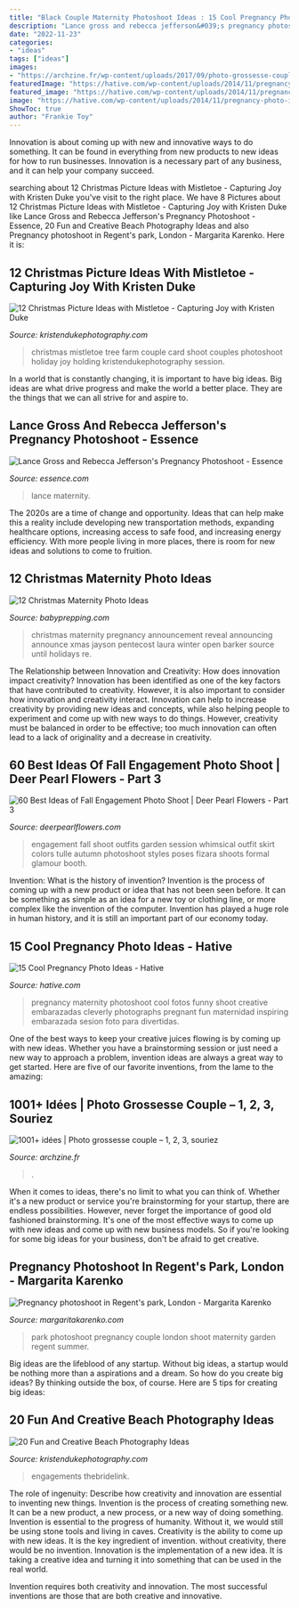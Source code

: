 ```yaml
---
title: "Black Couple Maternity Photoshoot Ideas : 15 Cool Pregnancy Photo Ideas"
description: "Lance gross and rebecca jefferson&#039;s pregnancy photoshoot"
date: "2022-11-23"
categories:
- "ideas"
tags: ["ideas"]
images:
- "https://archzine.fr/wp-content/uploads/2017/09/photo-grossesse-couple-echographie-idee.jpg"
featuredImage: "https://hative.com/wp-content/uploads/2014/11/pregnancy-photo-ideas/3-cool-pregnancy-photo-ideas.jpg"
featured_image: "https://hative.com/wp-content/uploads/2014/11/pregnancy-photo-ideas/3-cool-pregnancy-photo-ideas.jpg"
image: "https://hative.com/wp-content/uploads/2014/11/pregnancy-photo-ideas/3-cool-pregnancy-photo-ideas.jpg"
ShowToc: true
author: "Frankie Toy"
---
```



Innovation is about coming up with new and innovative ways to do something. It can be found in everything from new products to new ideas for how to run businesses. Innovation is a necessary part of any business, and it can help your company succeed.

	

		
searching about 12 Christmas Picture Ideas with Mistletoe - Capturing Joy with Kristen Duke you've visit to the right place. We have 8 Pictures about 12 Christmas Picture Ideas with Mistletoe - Capturing Joy with Kristen Duke like Lance Gross and Rebecca Jefferson&#039;s Pregnancy Photoshoot - Essence, 20 Fun and Creative Beach Photography Ideas and also Pregnancy photoshoot in Regent&#039;s park, London - Margarita Karenko. Here it is:
		
    
## 12 Christmas Picture Ideas With Mistletoe - Capturing Joy With Kristen Duke

<img loading=lazy src="http://www.kristendukephotography.com/wp-content/uploads/2014/12/couple-tree-farm.jpg" onerror="this.onerror=null;this.src='https://tse4.mm.bing.net/th?id=OIP.jPafUbo1BAsTdbiIXMsBfAHaLH&amp;pid=15.1';" alt="12 Christmas Picture Ideas with Mistletoe - Capturing Joy with Kristen Duke">

_Source: kristendukephotography.com_

>christmas mistletoe tree farm couple card shoot couples photoshoot holiday joy holding kristendukephotography session. 

	

In a world that is constantly changing, it is important to have big ideas. Big ideas are what drive progress and make the world a better place. They are the things that we can all strive for and aspire to.

    
## Lance Gross And Rebecca Jefferson&#039;s Pregnancy Photoshoot - Essence

<img loading=lazy src="https://www.essence.com/wp-content/uploads/2014/09/images/2014/09/30/lance_gross_and_bec_preg_pic-860x860.jpg" onerror="this.onerror=null;this.src='https://tse4.mm.bing.net/th?id=OIP.cqbuY0Vs1VOL1UkaAJ3h5wHaHa&amp;pid=15.1';" alt="Lance Gross and Rebecca Jefferson&#039;s Pregnancy Photoshoot - Essence">

_Source: essence.com_

>lance maternity. 

	

The 2020s are a time of change and opportunity. Ideas that can help make this a reality include developing new transportation methods, expanding healthcare options, increasing access to safe food, and increasing energy efficiency. With more people living in more places, there is room for new ideas and solutions to come to fruition.

    
## 12 Christmas Maternity Photo Ideas

<img loading=lazy src="http://www.babyprepping.com/wp-content/uploads/2017/12/2fe7eec7df30b03afb2ca60d3ea0e79c.jpg" onerror="this.onerror=null;this.src='https://tse4.mm.bing.net/th?id=OIP.HKYh2I5PoHQjXMhhhqFvFwHaJ4&amp;pid=15.1';" alt="12 Christmas Maternity Photo Ideas">

_Source: babyprepping.com_

>christmas maternity pregnancy announcement reveal announcing announce xmas jayson pentecost laura winter open barker source until holidays re. 

	

The Relationship between Innovation and Creativity: How does innovation impact creativity?
Innovation has been identified as one of the key factors that have contributed to creativity. However, it is also important to consider how innovation and creativity interact. Innovation can help to increase creativity by providing new ideas and concepts, while also helping people to experiment and come up with new ways to do things. However, creativity must be balanced in order to be effective; too much innovation can often lead to a lack of originality and a decrease in creativity.

    
## 60 Best Ideas Of Fall Engagement Photo Shoot | Deer Pearl Flowers - Part 3

<img loading=lazy src="https://www.deerpearlflowers.com/wp-content/uploads/2016/08/Fall-Engagement-Photo-Shoot-and-Poses-Ideas-53.jpg" onerror="this.onerror=null;this.src='https://tse2.mm.bing.net/th?id=OIP.7_vg_RnJURCIyKOVLGQ8AwHaLH&amp;pid=15.1';" alt="60 Best Ideas of Fall Engagement Photo Shoot | Deer Pearl Flowers - Part 3">

_Source: deerpearlflowers.com_

>engagement fall shoot outfits garden session whimsical outfit skirt colors tulle autumn photoshoot styles poses fizara shoots formal glamour booth. 

	

Invention: What is the history of invention?
Invention is the process of coming up with a new product or idea that has not been seen before. It can be something as simple as an idea for a new toy or clothing line, or more complex like the invention of the computer. Invention has played a huge role in human history, and it is still an important part of our economy today.

    
## 15 Cool Pregnancy Photo Ideas - Hative

<img loading=lazy src="https://hative.com/wp-content/uploads/2014/11/pregnancy-photo-ideas/3-cool-pregnancy-photo-ideas.jpg" onerror="this.onerror=null;this.src='https://tse1.mm.bing.net/th?id=OIP.qHU2V3l28ZwLBin6MURl-AHaLY&amp;pid=15.1';" alt="15 Cool Pregnancy Photo Ideas - Hative">

_Source: hative.com_

>pregnancy maternity photoshoot cool fotos funny shoot creative embarazadas cleverly photographs pregnant fun maternidad inspiring embarazada sesion foto para divertidas. 

	

One of the best ways to keep your creative juices flowing is by coming up with new ideas. Whether you have a brainstorming session or just need a new way to approach a problem, invention ideas are always a great way to get started. Here are five of our favorite inventions, from the lame to the amazing: 

    
## 1001+ Idées | Photo Grossesse Couple – 1, 2, 3, Souriez

<img loading=lazy src="https://archzine.fr/wp-content/uploads/2017/09/photo-grossesse-couple-echographie-idee.jpg" onerror="this.onerror=null;this.src='https://tse4.mm.bing.net/th?id=OIP.BDx4ZLN0jDupl1QnKM1FBwHaLJ&amp;pid=15.1';" alt="1001+ idées | Photo grossesse couple – 1, 2, 3, souriez">

_Source: archzine.fr_

>. 

	

When it comes to ideas, there's no limit to what you can think of. Whether it's a new product or service you're brainstorming for your startup, there are endless possibilities. However, never forget the importance of good old fashioned brainstorming. It's one of the most effective ways to come up with new ideas and come up with new business models. So if you're looking for some big ideas for your business, don't be afraid to get creative.

    
## Pregnancy Photoshoot In Regent&#039;s Park, London - Margarita Karenko

<img loading=lazy src="http://www.margaritakarenko.com/wp-content/uploads/2014/10/03-3941-post/pregnancy_maternity_couple_photo_shoot_London_Regents_park_summer_rose_garden_sunset_003.jpg" onerror="this.onerror=null;this.src='https://tse2.mm.bing.net/th?id=OIP.ijEz5yPiVbNrgL8eiYPYGQHaLH&amp;pid=15.1';" alt="Pregnancy photoshoot in Regent&#039;s park, London - Margarita Karenko">

_Source: margaritakarenko.com_

>park photoshoot pregnancy couple london shoot maternity garden regent summer. 

	

Big ideas are the lifeblood of any startup. Without big ideas, a startup would be nothing more than a aspirations and a dream. So how do you create big ideas? By thinking outside the box, of course. Here are 5 tips for creating big ideas: 

    
## 20 Fun And Creative Beach Photography Ideas

<img loading=lazy src="https://www.kristendukephotography.com/wp-content/uploads/2015/03/beach-engagements.jpg" onerror="this.onerror=null;this.src='https://tse2.mm.bing.net/th?id=OIP.RSVSqouTF9PTF5fDD0uOqAHaLH&amp;pid=15.1';" alt="20 Fun and Creative Beach Photography Ideas">

_Source: kristendukephotography.com_

>engagements thebridelink. 

	

The role of ingenuity: Describe how creativity and innovation are essential to inventing new things.
Invention is the process of creating something new. It can be a new product, a new process, or a new way of doing something. Invention is essential to the progress of humanity. Without it, we would still be using stone tools and living in caves.
Creativity is the ability to come up with new ideas. It is the key ingredient of invention. without creativity, there would be no invention. Innovation is the implementation of a new idea. It is taking a creative idea and turning it into something that can be used in the real world.

Invention requires both creativity and innovation. The most successful inventions are those that are both creative and innovative.

